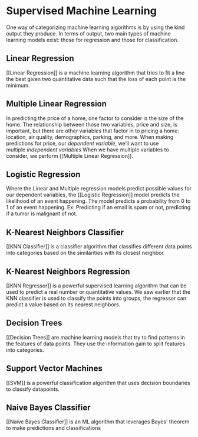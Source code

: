 # Supervised Machine Learning

One way of categorizing machine learning algorithms is by using the kind output they produce. In terms of output, two main types of machine learning models exist: those for regression and those for classification.
## Linear Regression
[[Linear Regression]] is a machine learning algorithm that tries to fit a line the best given two quantitative data such that the loss of each point is the minimum. 

## Multiple Linear Regression
In predicting the price of a home, one factor to consider is the size of the home. The relationship between those two variables, price and size, is important, but there are other variables that factor in to pricing a home: location, air quality, demographics, parking, and more. When making predictions for price, our _dependent variable_, we’ll want to use multiple _independent variables_ When we have multiple variables to consider, we perform [[Multiple Linear Regression]].

## Logistic Regression 
Where the Linear and Multiple regression models predict possible values for our dependent variables, the [[Logistic Regression]] model predicts the likelihood of an event happening. The model predicts a probability from 0 to 1 of an event happening. Ex: Predicting if an email is spam or not, predicting if a tumor is malignant of not. 

## K-Nearest Neighbors Classifier 
[[KNN Classifier]] is a classifier algorithm that classifies different data points into categories based on the similarities with its closest neighbor.

## K-Nearest Neighbors Regression
[[KNN Regressor]] is a powerful supervised learning algorithm that can be used to predict a real number or quantitative values. We saw earlier that the KNN classifier is used to classify the points into groups, the regressor can predict a value based on its nearest neighbors. 
## Decision Trees
[[Decision Trees]] are machine learning models that try to find patterns in the features of data points. They use the information gain to split features into categories. 

## Support Vector Machines 
[[SVM]] is a powerful classification algorithm that uses decision boundaries to classify datapoints.  

## Naive Bayes Classifier
[[Naive Bayes Classifier]] is an ML algorithm that leverages Bayes' theorem to make predictions and classifications
